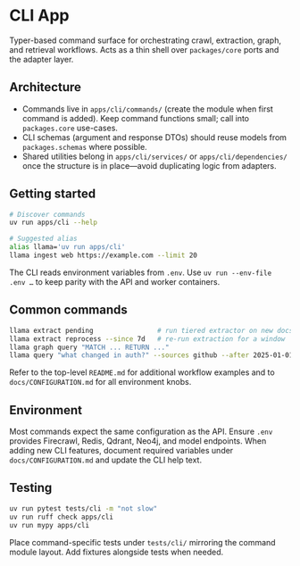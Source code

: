 # CLI App

Typer-based command surface for orchestrating crawl, extraction, graph, and
retrieval workflows. Acts as a thin shell over `packages/core` ports and the
adapter layer.

## Architecture

- Commands live in `apps/cli/commands/` (create the module when first command is
  added). Keep command functions small; call into `packages.core` use-cases.
- CLI schemas (argument and response DTOs) should reuse models from
  `packages.schemas` where possible.
- Shared utilities belong in `apps/cli/services/` or `apps/cli/dependencies/`
  once the structure is in place—avoid duplicating logic from adapters.

## Getting started

```bash
# Discover commands
uv run apps/cli --help

# Suggested alias
alias llama='uv run apps/cli'
llama ingest web https://example.com --limit 20
```

The CLI reads environment variables from `.env`. Use `uv run --env-file .env …`
to keep parity with the API and worker containers.

## Common commands

```bash
llama extract pending                # run tiered extractor on new docs
llama extract reprocess --since 7d   # re-run extraction for a window
llama graph query "MATCH ... RETURN ..."
llama query "what changed in auth?" --sources github --after 2025-01-01
```

Refer to the top-level `README.md` for additional workflow examples and to
`docs/CONFIGURATION.md` for all environment knobs.

## Environment

Most commands expect the same configuration as the API. Ensure `.env` provides
Firecrawl, Redis, Qdrant, Neo4j, and model endpoints. When adding new CLI
features, document required variables under `docs/CONFIGURATION.md` and update
the CLI help text.

## Testing

```bash
uv run pytest tests/cli -m "not slow"
uv run ruff check apps/cli
uv run mypy apps/cli
```

Place command-specific tests under `tests/cli/` mirroring the command module
layout. Add fixtures alongside tests when needed.
